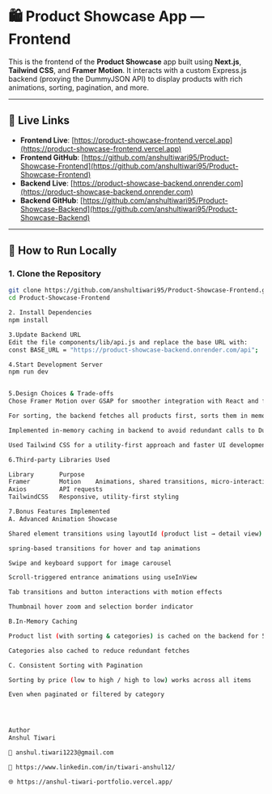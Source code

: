 # 🛍️ Product Showcase App — Frontend

This is the frontend of the **Product Showcase** app built using **Next.js**, **Tailwind CSS**, and **Framer Motion**. It interacts with a custom Express.js backend (proxying the DummyJSON API) to display products with rich animations, sorting, pagination, and more.

---

## 🔗 Live Links

- **Frontend Live**: [https://product-showcase-frontend.vercel.app](https://product-showcase-frontend.vercel.app)
- **Frontend GitHub**: [https://github.com/anshultiwari95/Product-Showcase-Frontend](https://github.com/anshultiwari95/Product-Showcase-Frontend)
- **Backend Live**: [https://product-showcase-backend.onrender.com](https://product-showcase-backend.onrender.com)
- **Backend GitHub**: [https://github.com/anshultiwari95/Product-Showcase-Backend](https://github.com/anshultiwari95/Product-Showcase-Backend)

---

## 🚀 How to Run Locally

### 1. Clone the Repository

```bash
git clone https://github.com/anshultiwari95/Product-Showcase-Frontend.git
cd Product-Showcase-Frontend

2. Install Dependencies
npm install

3.Update Backend URL
Edit the file components/lib/api.js and replace the base URL with:
const BASE_URL = "https://product-showcase-backend.onrender.com/api";

4.Start Development Server
npm run dev


5.Design Choices & Trade-offs
Chose Framer Motion over GSAP for smoother integration with React and for layoutId-based shared transitions.

For sorting, the backend fetches all products first, sorts them in memory, and then paginates — ensuring consistent results across all items. This approach sacrifices performance slightly for accuracy and better UX.

Implemented in-memory caching in backend to avoid redundant calls to DummyJSON API.

Used Tailwind CSS for a utility-first approach and faster UI development.

6.Third-party Libraries Used

Library	      Purpose
Framer        Motion	Animations, shared transitions, micro-interactions
Axios	      API requests
TailwindCSS	  Responsive, utility-first styling

7.Bonus Features Implemented
A. Advanced Animation Showcase

Shared element transitions using layoutId (product list → detail view)

spring-based transitions for hover and tap animations

Swipe and keyboard support for image carousel

Scroll-triggered entrance animations using useInView

Tab transitions and button interactions with motion effects

Thumbnail hover zoom and selection border indicator

B.In-Memory Caching

Product list (with sorting & categories) is cached on the backend for 5 minutes

Categories also cached to reduce redundant fetches

C. Consistent Sorting with Pagination

Sorting by price (low to high / high to low) works across all items

Even when paginated or filtered by category




Author
Anshul Tiwari

📧 anshul.tiwari1223@gmail.com

🔗 https://www.linkedin.com/in/tiwari-anshul12/

🌐 https://anshul-tiwari-portfolio.vercel.app/